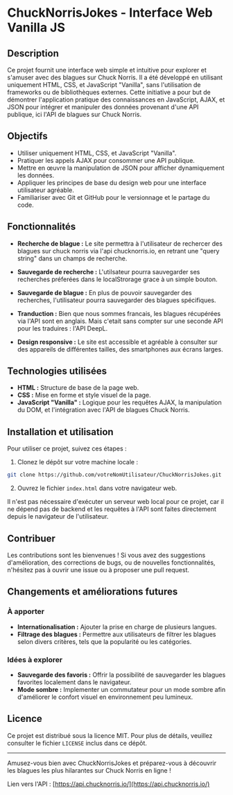 # ChuckNorrisJokes - Interface Web Vanilla JS

## Description

Ce projet fournit une interface web simple et intuitive pour explorer et s'amuser avec des blagues sur Chuck Norris. Il a été développé en utilisant uniquement HTML, CSS, et JavaScript "Vanilla", sans l'utilisation de frameworks ou de bibliothèques externes. Cette initiative a pour but de démontrer l'application pratique des connaissances en JavaScript, AJAX, et JSON pour intégrer et manipuler des données provenant d'une API publique, ici l'API de blagues sur Chuck Norris.

## Objectifs

- Utiliser uniquement HTML, CSS, et JavaScript "Vanilla".
- Pratiquer les appels AJAX pour consommer une API publique.
- Mettre en œuvre la manipulation de JSON pour afficher dynamiquement les données.
- Appliquer les principes de base du design web pour une interface utilisateur agréable.
- Familiariser avec Git et GitHub pour le versionnage et le partage du code.

## Fonctionnalités

- **Recherche de blague :** Le site permettra à l'utilisateur de rechercer des blagues sur chuck norris via l'api chucknorris.io, en retrant une "query string" dans un champs de recherche.

- **Sauvegarde de recherche :** L'utilsateur pourra sauvegarder ses recherches préferées dans le localStrorage grace à un simple bouton.

- **Sauvegarde de blague :** En plus de pouvoir sauvegarder des recherches, l'utilisateur pourra sauvegarder des blagues spécifiques.

- **Tranduction :** Bien que nous sommes francais, les blagues récupérées via l'API sont en anglais. Mais c'etait sans compter sur une seconde API pour les traduires : l'API DeepL.

- **Design responsive :** Le site est accessible et agréable à consulter sur des appareils de différentes tailles, des smartphones aux écrans larges.

## Technologies utilisées

- **HTML :** Structure de base de la page web.
- **CSS :** Mise en forme et style visuel de la page.
- **JavaScript "Vanilla" :** Logique pour les requêtes AJAX, la manipulation du DOM, et l'intégration avec l'API de blagues Chuck Norris.

## Installation et utilisation

Pour utiliser ce projet, suivez ces étapes :

1. Clonez le dépôt sur votre machine locale :

```bash
git clone https://github.com/votreNomUtilisateur/ChuckNorrisJokes.git
```

2. Ouvrez le fichier `index.html` dans votre navigateur web.

Il n'est pas nécessaire d'exécuter un serveur web local pour ce projet, car il ne dépend pas de backend et les requêtes à l'API sont faites directement depuis le navigateur de l'utilisateur.

## Contribuer

Les contributions sont les bienvenues ! Si vous avez des suggestions d'amélioration, des corrections de bugs, ou de nouvelles fonctionnalités, n'hésitez pas à ouvrir une issue ou à proposer une pull request.

## Changements et améliorations futures

### À apporter

- **Internationalisation :** Ajouter la prise en charge de plusieurs langues.
- **Filtrage des blagues :** Permettre aux utilisateurs de filtrer les blagues selon divers critères, tels que la popularité ou les catégories.

### Idées à explorer

- **Sauvegarde des favoris :** Offrir la possibilité de sauvegarder les blagues favorites localement dans le navigateur.
- **Mode sombre :** Implementer un commutateur pour un mode sombre afin d'améliorer le confort visuel en environnement peu lumineux.

## Licence

Ce projet est distribué sous la licence MIT. Pour plus de détails, veuillez consulter le fichier `LICENSE` inclus dans ce dépôt.

---

Amusez-vous bien avec ChuckNorrisJokes et préparez-vous à découvrir les blagues les plus hilarantes sur Chuck Norris en ligne !

Lien vers l'API : [https://api.chucknorris.io/](https://api.chucknorris.io/)